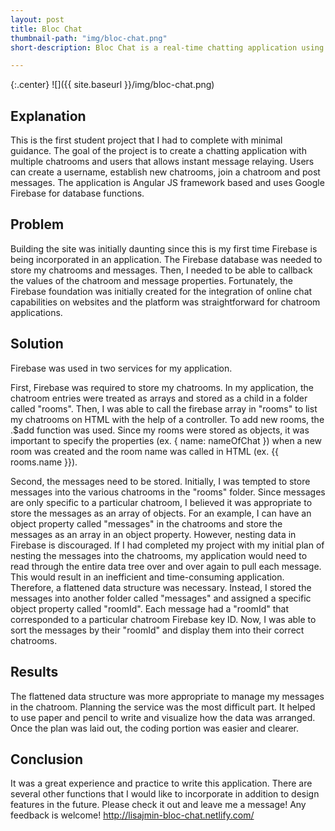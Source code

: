 ```yaml
---
layout: post
title: Bloc Chat
thumbnail-path: "img/bloc-chat.png"
short-description: Bloc Chat is a real-time chatting application using Angular JS and Firebase.

---
```


{:.center}
![]({{ site.baseurl }}/img/bloc-chat.png)

## Explanation

This is the first student project that I had to complete with minimal guidance. The goal of the project is to create a chatting application with multiple chatrooms and users that allows instant message relaying. Users can create a username, establish new chatrooms, join a chatroom and post messages. The application is Angular JS framework based and uses Google Firebase for database functions.

## Problem

Building the site was initially daunting since this is my first time Firebase is being incorporated in an application. The Firebase database was needed to store my chatrooms and messages. Then, I needed to be able to callback the values of the chatroom and message properties. Fortunately, the Firebase foundation was initially created for the integration of online chat capabilities on websites and the platform was straightforward for chatroom applications.

## Solution

Firebase was used in two services for my application. 

First, Firebase was required to store my chatrooms. In my application, the chatroom entries were treated as arrays and stored as a child in a folder called "rooms". Then, I was able to call the firebase array in "rooms" to list my chatrooms on  HTML with the help of a controller. To add new rooms, the .$add function was used. Since my rooms were stored as objects, it was important to specify the properties (ex. { name: nameOfChat }) when a new room was created and the room name was called in  HTML (ex. {{ rooms.name }}).

Second, the messages need to be stored. Initially, I was tempted to store messages into the various chatrooms in the "rooms" folder. Since messages are only specific to a particular chatroom, I believed it was appropriate to store the messages as an array of objects. For an example, I can have an object property called "messages" in the chatrooms and store the messages as an array in an object property. However, nesting data in Firebase is discouraged. If I had completed my project with my initial plan of nesting the messages into the chatrooms, my application would need to read through the entire data tree over and over again to pull each message. This would result in an inefficient and time-consuming application. Therefore, a flattened data structure was necessary. Instead, I stored the messages into another folder called "messages" and assigned a specific object property called "roomId". Each message had a "roomId" that corresponded to a particular chatroom Firebase key ID. Now, I was able to sort the messages by their "roomId" and display them into their correct chatrooms.

## Results

The flattened data structure was more appropriate to manage my messages in the chatroom. Planning the service was the most difficult part. It helped to use paper and pencil to write and visualize how the data was arranged. Once the plan was laid out, the coding portion was easier and clearer. 

## Conclusion

It was a great experience and practice to write this application. There are several other functions that I would like to incorporate in addition to design features in the future. Please check it out and leave me a message! Any feedback is welcome! http://lisajmin-bloc-chat.netlify.com/